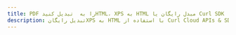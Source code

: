 ---title: PDF را به  تبدیل کنیدHTML، XPS به HTML مبدل رایگان یا Curl SDKdescription: تبدیل رایگانXPS به HTML با استفاده از Curl Cloud APIs & SDK همچنین اسناد PDF را در Cloud ایجاد، ویرایش و رندر کنید.---